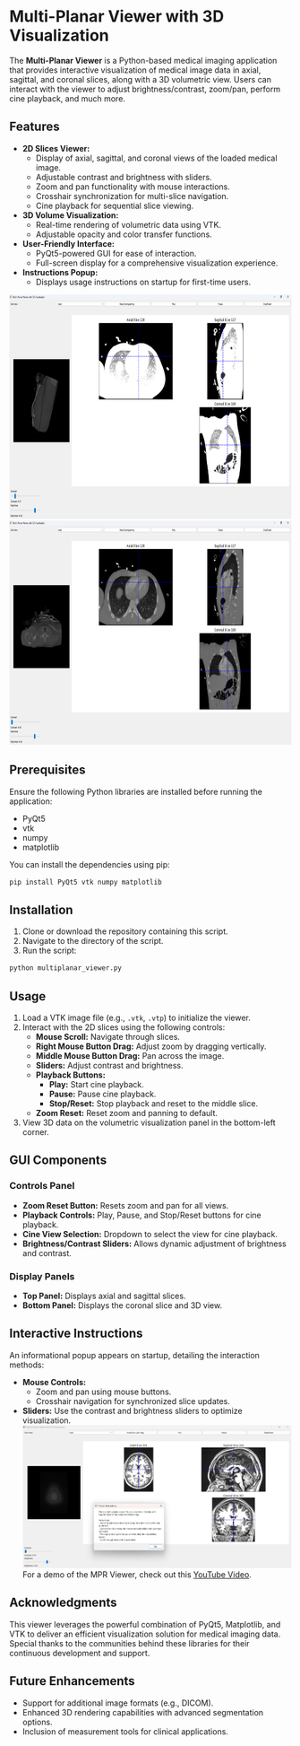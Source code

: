 
# Multi-Planar Viewer with 3D Visualization

The **Multi-Planar Viewer** is a Python-based medical imaging application that provides interactive visualization of medical image data in axial, sagittal, and coronal slices, along with a 3D volumetric view. Users can interact with the viewer to adjust brightness/contrast, zoom/pan, perform cine playback, and much more.

## Features

- **2D Slices Viewer:**
  - Display of axial, sagittal, and coronal views of the loaded medical image.
  - Adjustable contrast and brightness with sliders.
  - Zoom and pan functionality with mouse interactions.
  - Crosshair synchronization for multi-slice navigation.
  - Cine playback for sequential slice viewing.
- **3D Volume Visualization:**
  - Real-time rendering of volumetric data using VTK.
  - Adjustable opacity and color transfer functions.
- **User-Friendly Interface:**
  - PyQt5-powered GUI for ease of interaction.
  - Full-screen display for a comprehensive visualization experience.
- **Instructions Popup:**
  - Displays usage instructions on startup for first-time users.
<img src="https://raw.githubusercontent.com/Chron1c-24/Team-17-tasks/main/Image%20Viewer%20(Task%201)/Screenshot_2025-01-14_013546%5B1%5D.png" alt="Image 1" width="600" height="400" style="display:inline; margin-right:10px;">
<img src="https://raw.githubusercontent.com/Chron1c-24/Team-17-tasks/main/Image%20Viewer%20(Task%201)/Screenshot_2025-01-14_013439%5B1%5D.png" alt="Image 2" width="600" height="400" style="display:inline;">


## Prerequisites

Ensure the following Python libraries are installed before running the application:

- PyQt5
- vtk
- numpy
- matplotlib

You can install the dependencies using pip:
```bash
pip install PyQt5 vtk numpy matplotlib
```

## Installation

1. Clone or download the repository containing this script.
2. Navigate to the directory of the script.
3. Run the script:
```bash
python multiplanar_viewer.py
```

## Usage

1. Load a VTK image file (e.g., `.vtk`, `.vtp`) to initialize the viewer.
2. Interact with the 2D slices using the following controls:
   - **Mouse Scroll:** Navigate through slices.
   - **Right Mouse Button Drag:** Adjust zoom by dragging vertically.
   - **Middle Mouse Button Drag:** Pan across the image.
   - **Sliders:** Adjust contrast and brightness.
   - **Playback Buttons:**
     - **Play:** Start cine playback.
     - **Pause:** Pause cine playback.
     - **Stop/Reset:** Stop playback and reset to the middle slice.
   - **Zoom Reset:** Reset zoom and panning to default.
3. View 3D data on the volumetric visualization panel in the bottom-left corner.

## GUI Components

### Controls Panel
- **Zoom Reset Button:** Resets zoom and pan for all views.
- **Playback Controls:** Play, Pause, and Stop/Reset buttons for cine playback.
- **Cine View Selection:** Dropdown to select the view for cine playback.
- **Brightness/Contrast Sliders:** Allows dynamic adjustment of brightness and contrast.

### Display Panels
- **Top Panel:** Displays axial and sagittal slices.
- **Bottom Panel:** Displays the coronal slice and 3D view.

## Interactive Instructions

An informational popup appears on startup, detailing the interaction methods:

- **Mouse Controls:**
  - Zoom and pan using mouse buttons.
  - Crosshair navigation for synchronized slice updates.
- **Sliders:** Use the contrast and brightness sliders to optimize visualization.
  ![MPR Viewer Screenshot](https://github.com/Ahmed7Saker/MPR_Viewer/blob/main/images/Screenshot%202025-01-22%20211423.png)
For a demo of the MPR Viewer, check out this [YouTube Video](https://youtu.be/C3OWS3LOt-0?si=S33-Q6jLFudZ3JfO).


## Acknowledgments

This viewer leverages the powerful combination of PyQt5, Matplotlib, and VTK to deliver an efficient visualization solution for medical imaging data. Special thanks to the communities behind these libraries for their continuous development and support.

## Future Enhancements

- Support for additional image formats (e.g., DICOM).
- Enhanced 3D rendering capabilities with advanced segmentation options.
- Inclusion of measurement tools for clinical applications.
